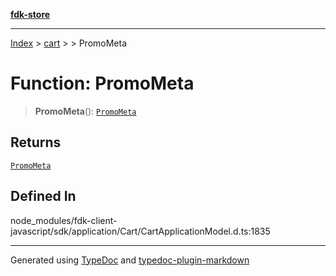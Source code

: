 [**fdk-store**](../../../README.md)
***

[Index](../../../API.md) > [cart](../../README.md) > [<internal>](../README.md) > PromoMeta

# Function: PromoMeta

> **PromoMeta**(): [`PromoMeta`](../type-aliases/type-alias.PromoMeta.md)

## Returns

[`PromoMeta`](../type-aliases/type-alias.PromoMeta.md)

## Defined In

node\_modules/fdk-client-javascript/sdk/application/Cart/CartApplicationModel.d.ts:1835

***
Generated using [TypeDoc](https://typedoc.org/) and [typedoc-plugin-markdown](https://www.npmjs.com/package/typedoc-plugin-markdown)
